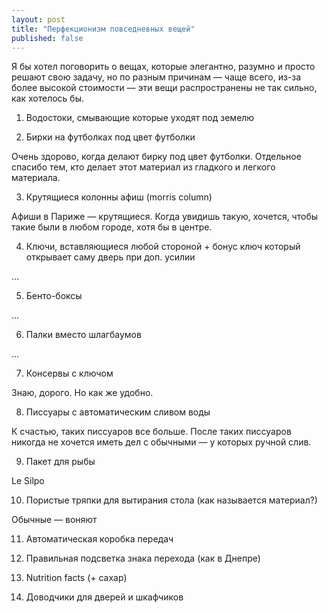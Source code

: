 ```yaml
---
layout: post
title: "Перфекционизм повседневных вещей"
published: false
---
```


<p class="lead">Я бы хотел поговорить о вещах, которые элегантно, разумно и просто решают свою задачу, но по разным причинам — чаще всего, из-за более высокой стоимости — эти вещи распространены не так сильно, как хотелось бы.</p>

<!-- more -->

1. Водостоки, смывающие которые уходят под земелю

2. Бирки на футболках под цвет футболки

Очень здорово, когда делают бирку под цвет футболки. Отдельное спасибо тем, кто делает этот материал из гладкого и легкого материала.

3. Крутящиеся колонны афиш (morris column)

Афиши в Париже — крутящиеся. Когда увидишь такую, хочется, чтобы такие были в любом городе, хотя бы в центре.

4. Ключи, вставляющиеся любой стороной + бонус ключ который открывает саму дверь при доп. усилии

...

5. Бенто-боксы

...

6. Палки вместо шлагбаумов

...

7. Консервы с ключом

Знаю, дорого. Но как же удобно.

8. Писсуары с автоматическим сливом воды

К счастью, таких писсуаров все больше. После таких писсуаров никогда не хочется иметь дел с обычными — у которых ручной слив.

9. Пакет для рыбы

Le Silpo

10. Пористые тряпки для вытирания стола (как называется материал?)

Обычные — воняют

11. Автоматическая коробка передач

12. Правильная подсветка знака перехода (как в Днепре)

13. Nutrition facts (+ сахар)

14. Доводчики для дверей и шкафчиков
